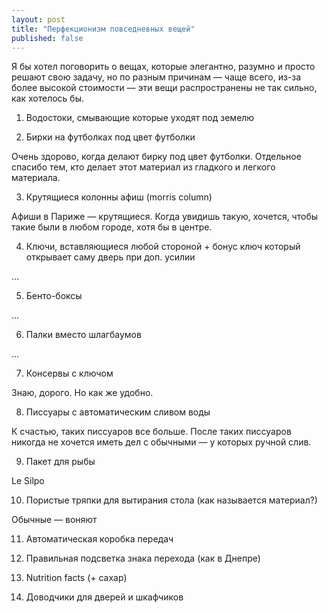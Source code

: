 ```yaml
---
layout: post
title: "Перфекционизм повседневных вещей"
published: false
---
```


<p class="lead">Я бы хотел поговорить о вещах, которые элегантно, разумно и просто решают свою задачу, но по разным причинам — чаще всего, из-за более высокой стоимости — эти вещи распространены не так сильно, как хотелось бы.</p>

<!-- more -->

1. Водостоки, смывающие которые уходят под земелю

2. Бирки на футболках под цвет футболки

Очень здорово, когда делают бирку под цвет футболки. Отдельное спасибо тем, кто делает этот материал из гладкого и легкого материала.

3. Крутящиеся колонны афиш (morris column)

Афиши в Париже — крутящиеся. Когда увидишь такую, хочется, чтобы такие были в любом городе, хотя бы в центре.

4. Ключи, вставляющиеся любой стороной + бонус ключ который открывает саму дверь при доп. усилии

...

5. Бенто-боксы

...

6. Палки вместо шлагбаумов

...

7. Консервы с ключом

Знаю, дорого. Но как же удобно.

8. Писсуары с автоматическим сливом воды

К счастью, таких писсуаров все больше. После таких писсуаров никогда не хочется иметь дел с обычными — у которых ручной слив.

9. Пакет для рыбы

Le Silpo

10. Пористые тряпки для вытирания стола (как называется материал?)

Обычные — воняют

11. Автоматическая коробка передач

12. Правильная подсветка знака перехода (как в Днепре)

13. Nutrition facts (+ сахар)

14. Доводчики для дверей и шкафчиков
